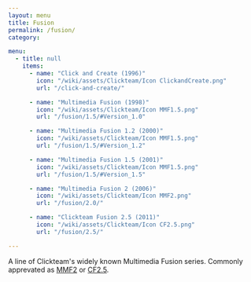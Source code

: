 ```yaml
---
layout: menu
title: Fusion
permalink: /fusion/
category:

menu:
  - title: null
    items:
      - name: "Click and Create (1996)"
        icon: "/wiki/assets/Clickteam/Icon ClickandCreate.png"
        url: "/click-and-create/"

      - name: "Multimedia Fusion (1998)"
        icon: "/wiki/assets/Clickteam/Icon MMF1.5.png"
        url: "/fusion/1.5/#Version_1.0"

      - name: "Multimedia Fusion 1.2 (2000)"
        icon: "/wiki/assets/Clickteam/Icon MMF1.5.png"
        url: "/fusion/1.5/#Version_1.2"

      - name: "Multimedia Fusion 1.5 (2001)"
        icon: "/wiki/assets/Clickteam/Icon MMF1.5.png"
        url: "/fusion/1.5/#Version_1.5"

      - name: "Multimedia Fusion 2 (2006)"
        icon: "/wiki/assets/Clickteam/Icon MMF2.png"
        url: "/fusion/2.0/"

      - name: "Clickteam Fusion 2.5 (2011)"
        icon: "/wiki/assets/Clickteam/Icon CF2.5.png"
        url: "/fusion/2.5/"

---
```


A line of Clickteam's widely known Multimedia Fusion series.
Commonly apprevated as [MMF2] or [CF2.5].

[MMF2]: /fusion/2.0/
[CF2.5]: /fusion/2.5/
